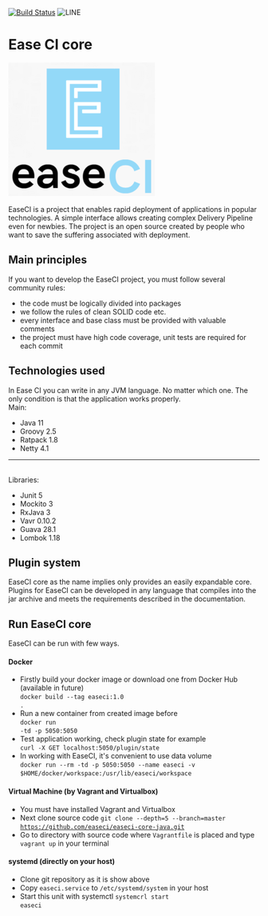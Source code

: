 [![Build Status](https://travis-ci.org/easeci/easeci-core-java.svg?branch=master)](https://travis-ci.org/easeci/easeci-core-java)
![LINE](https://img.shields.io/badge/line--coverage-60%25-orange.svg)

Ease CI core
================

![EaseCI Project logo](docs/static/full-logo.png "Ease CI core")

EaseCI is a project that enables rapid deployment of applications in popular technologies. 
A simple interface allows creating complex Delivery Pipeline even for newbies. 
The project is an open source created by people who want to save the suffering associated with deployment.

## Main principles

If you want to develop the EaseCI project, you must follow several community rules:
- the code must be logically divided into packages
- we follow the rules of clean SOLID code etc.
- every interface and base class must be provided with valuable comments
- the project must have high code coverage, unit tests are required for each commit

## Technologies used

In Ease CI you can write in any JVM language. No matter which one.
The only condition is that the application works properly.
<br>Main:
- Java 11
- Groovy 2.5
- Ratpack 1.8
- Netty 4.1
<hr>

<br>Libraries:
- Junit 5
- Mockito 3
- RxJava 3
- Vavr 0.10.2
- Guava 28.1
- Lombok 1.18

## Plugin system

EaseCI core as the name implies only provides an easily expandable core. Plugins for EaseCI can be developed 
in any language that compiles into the jar archive and meets the requirements described in the documentation.

## Run EaseCI core
EaseCI can be run with few ways.
#### Docker
- Firstly build your docker image or download one from Docker Hub (available in future)<br>
<code>docker build --tag easeci:1.0 .</code>
- Run a new container from created image before<br>
<code>docker run -td -p 5050:5050 <image></code>
- Test application working, check plugin state for example<br>
<code>curl -X GET localhost:5050/plugin/state</code>
- In working with EaseCI, it's convenient to use data volume<br>
<code>docker run --rm -td -p 5050:5050 --name easeci -v $HOME/docker/workspace:/usr/lib/easeci/workspace <image></code>  
#### Virtual Machine (by Vagrant and Virtualbox)
- You must have installed Vagrant and Virtualbox
- Next clone source code <code>git clone --depth=5 --branch=master https://github.com/easeci/easeci-core-java.git </code>
- Go to directory with source code where <code>Vagrantfile</code> is placed and type <code>vagrant up</code> in your terminal
#### systemd (directly on your host)
- Clone git repository as it is show above
- Copy <code>easeci.service</code> to <code>/etc/systemd/system</code> in your host
- Start this unit with systemctl <code>systemcrl start easeci</code>
